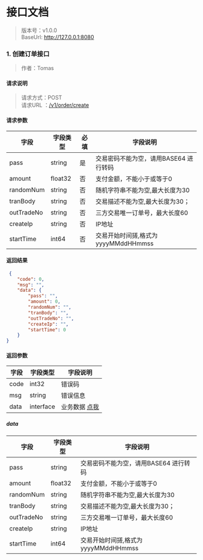 # 接口文档
> 版本号：v1.0.0<br>
> BaseUrl: http://127.0.0.1:8080


### 1. 创建订单接口
> 作者：Tomas

#### 请求说明
> 请求方式：POST<br>
请求URL ：[/v1/order/create](#)

#### 请求参数

|字段      |字段类型       |必填     |字段说明    |
|---------|--------------|--------|-----------|
|pass   |string        |是      |交易密码不能为空，请用BASE64 进行转码     |
|amount   |float32        |否      |支付金额，不能小于或等于0    |
|randomNum   |string        |否      |随机字符串不能为空,最大长度为30    |
|tranBody   |string        |否      |交易描述不能为空,最大长度为30；    |
|outTradeNo   |string        |否      |三方交易唯一订单号，最大长度60    |
|createIp   |string        |否      |IP地址    |
|startTime   |int64        |否      |交易开始时间搓,格式为yyyyMMddHHmmss    |


#### 返回结果
```json
 {
	"code": 0,
	"msg": "",
	"data": {
		"pass": "",
		"amount": 0,
		"randomNum": "",
		"tranBody": "",
		"outTradeNo": "",
		"createIp": "",
		"startTime": 0
	}
} 
```
#### 返回参数

|字段      |字段类型       |字段说明    |
|---------|--------------|-----------|
|code   |int32        |错误码    |
|msg   |string        |错误信息    |
|data   |interface        |业务数据 [点我](#1.data)    |

<a id="1.data"></a> 
##### data 
 
|字段      |字段类型       |字段说明    |
|---------|--------------|-----------|
|pass   |string        |交易密码不能为空，请用BASE64 进行转码     |
|amount   |float32        |支付金额，不能小于或等于0    |
|randomNum   |string        |随机字符串不能为空,最大长度为30    |
|tranBody   |string        |交易描述不能为空,最大长度为30；    |
|outTradeNo   |string        |三方交易唯一订单号，最大长度60    |
|createIp   |string        |IP地址    |
|startTime   |int64        |交易开始时间搓,格式为yyyyMMddHHmmss    |
 



